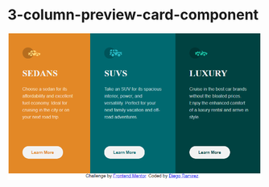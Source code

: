 # 3-column-preview-card-component


<img src="https://github.com/daarfarias/3-column-preview-card-component/blob/main/screenshot.png">
